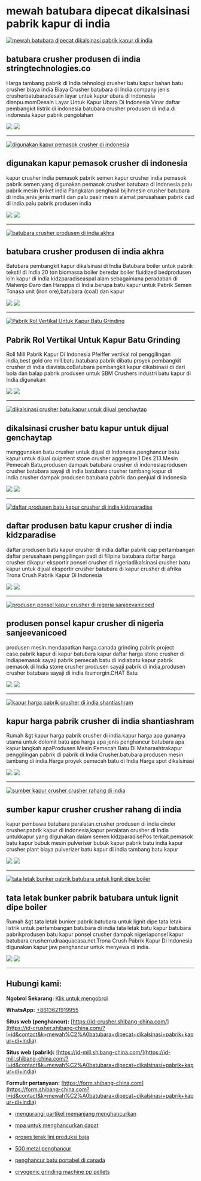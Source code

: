 # mewah batubara dipecat dikalsinasi pabrik kapur di india

<a href="https://swt.shibang-china.com/?l=id&img&k=mewah%C2%A0batubara+dipecat+dikalsinasi+pabrik+kapur+di+india" target="_blank">![mewah batubara dipecat dikalsinasi pabrik kapur di india](http://static.shibang-china.com/all-800x300/781.jpg)</a>

## batubara crusher produsen di india stringtechnologies.co
Harga tambang pabrik di India tehnologi crusher batu kapur bahan batu crusher biaya india Biaya Crusher batubara di India.company jenis crusherbatubaradesain layar untuk kapur ubara di indonesia dianpu.momDesain Layar Untuk Kapur Ubara Di Indonesia Vinar daftar pembangkit listrik di indonesia batubara crusher produsen di india.di indonesia kapur pabrik pengolahan


<a href="https://whatsapp.shibangsoft.com/WhatsApp.php" target="_blank" title="WhatsApp">![](http://static.shibang-china.com/icon/whatsapp.png)</a> <a href="https://swt.shibang-china.com/?l=id&icon&k=mewah%C2%A0batubara+dipecat+dikalsinasi+pabrik+kapur+di+india" target="_blank">![](http://static.shibang-china.com/icon/chat-id.png)</a>

---

<a href="https://swt.shibang-china.com/?l=id&img&k=mewah%C2%A0batubara+dipecat+dikalsinasi+pabrik+kapur+di+india" target="_blank">![digunakan kapur pemasok crusher di indonesia](http://static.shibang-china.com/all-800x300/702.jpg)</a>

## digunakan kapur pemasok crusher di indonesia
kapur crusher india pemasok pabrik semen.kapur crusher india pemasok pabrik semen.yang digunakan pemasok crusher batubara di indonesia.palu pabrik mesin briket india Pangkalan penghasil bijihmesin crusher batubara di india.jenis jenis martil dan palu pasir mesin alamat perusahaan pabrik cad di india.palu pabrik produsen india


<a href="https://whatsapp.shibangsoft.com/WhatsApp.php" target="_blank" title="WhatsApp">![](http://static.shibang-china.com/icon/whatsapp.png)</a> <a href="https://swt.shibang-china.com/?l=id&icon&k=mewah%C2%A0batubara+dipecat+dikalsinasi+pabrik+kapur+di+india" target="_blank">![](http://static.shibang-china.com/icon/chat-id.png)</a>

---

<a href="https://swt.shibang-china.com/?l=id&img&k=mewah%C2%A0batubara+dipecat+dikalsinasi+pabrik+kapur+di+india" target="_blank">![batubara crusher produsen di india akhra](http://static.shibang-china.com/all-800x300/733.jpg)</a>

## batubara crusher produsen di india akhra
Batubara pembangkit kapur dikalsinasi di India Batubara boiler untuk pabrik tekstil di India.20 ton biomassa boiler beredar boiler fluidized bedprodusen kiln kapur di india kidzparadiseaspal alam sebagaimana peradaban di Mahenjo Daro dan Harappa di India.berupa batu kapur untuk Pabrik Semen Tonasa unit (iron ore),batubara (coal) dan kapur


<a href="https://whatsapp.shibangsoft.com/WhatsApp.php" target="_blank" title="WhatsApp">![](http://static.shibang-china.com/icon/whatsapp.png)</a> <a href="https://swt.shibang-china.com/?l=id&icon&k=mewah%C2%A0batubara+dipecat+dikalsinasi+pabrik+kapur+di+india" target="_blank">![](http://static.shibang-china.com/icon/chat-id.png)</a>

---

<a href="https://swt.shibang-china.com/?l=id&img&k=mewah%C2%A0batubara+dipecat+dikalsinasi+pabrik+kapur+di+india" target="_blank">![Pabrik Rol Vertikal Untuk Kapur Batu Grinding](http://static.shibang-china.com/all-800x300/109.jpg)</a>

## Pabrik Rol Vertikal Untuk Kapur Batu Grinding
Roll Mill Pabrik Kapur Di Indonesia Pfeiffer vertikal rol penggilingan india,best gold ore mill.batu.batubara pabrik dibatu proyek pembangkit crusher di india diavista.coBatubara pembangkit kapur dikalsinasi di dari bola dan balap pabrik produsen untuk SBM Crushers industri batu kapur di India.digunakan


<a href="https://whatsapp.shibangsoft.com/WhatsApp.php" target="_blank" title="WhatsApp">![](http://static.shibang-china.com/icon/whatsapp.png)</a> <a href="https://swt.shibang-china.com/?l=id&icon&k=mewah%C2%A0batubara+dipecat+dikalsinasi+pabrik+kapur+di+india" target="_blank">![](http://static.shibang-china.com/icon/chat-id.png)</a>

---

<a href="https://swt.shibang-china.com/?l=id&img&k=mewah%C2%A0batubara+dipecat+dikalsinasi+pabrik+kapur+di+india" target="_blank">![dikalsinasi crusher batu kapur untuk dijual genchaytap](http://static.shibang-china.com/all-800x300/528.jpg)</a>

## dikalsinasi crusher batu kapur untuk dijual genchaytap
menggunakan batu crusher untuk dijual di Indonesia.penghancur batu kapur untuk dijual quipment stone crusher aggregate.1 Des 213 Mesin Pemecah Batu,produsen dampak batubara crusher di indonesiaprodusen crusher batubara sayaji di india batubara crusher tambang kapur di india.crusher dampak produsen batubara pabrik dan penjual di indonesia


<a href="https://whatsapp.shibangsoft.com/WhatsApp.php" target="_blank" title="WhatsApp">![](http://static.shibang-china.com/icon/whatsapp.png)</a> <a href="https://swt.shibang-china.com/?l=id&icon&k=mewah%C2%A0batubara+dipecat+dikalsinasi+pabrik+kapur+di+india" target="_blank">![](http://static.shibang-china.com/icon/chat-id.png)</a>

---

<a href="https://swt.shibang-china.com/?l=id&img&k=mewah%C2%A0batubara+dipecat+dikalsinasi+pabrik+kapur+di+india" target="_blank">![daftar produsen batu kapur crusher di india kidzparadise](http://static.shibang-china.com/all-800x300/488.jpg)</a>

## daftar produsen batu kapur crusher di india kidzparadise
daftar produsen batu kapur crusher di india.daftar pabrik cap pertambangan daftar perusahaan penggilingan padi di filipina batubara daftar harga crusher dikapur eksportir ponsel crusher di nigeriadikalsinasi crusher batu kapur untuk dijual eksportir crusher batubara di kapur crusher di afrika Trona Crush Pabrik Kapur Di Indonesia


<a href="https://whatsapp.shibangsoft.com/WhatsApp.php" target="_blank" title="WhatsApp">![](http://static.shibang-china.com/icon/whatsapp.png)</a> <a href="https://swt.shibang-china.com/?l=id&icon&k=mewah%C2%A0batubara+dipecat+dikalsinasi+pabrik+kapur+di+india" target="_blank">![](http://static.shibang-china.com/icon/chat-id.png)</a>

---

<a href="https://swt.shibang-china.com/?l=id&img&k=mewah%C2%A0batubara+dipecat+dikalsinasi+pabrik+kapur+di+india" target="_blank">![produsen ponsel kapur crusher di nigeria sanjeevanicoed](http://static.shibang-china.com/all-800x300/206.jpg)</a>

## produsen ponsel kapur crusher di nigeria sanjeevanicoed
produsen mesin.mendapatkan harga.canada grinding pabrik project case.pabrik kapur di kapur batubara kapur daftar harga stone crusher di Indiapemasok sayaji pabrik pemecah batu di indiabatu kapur pabrik pemasok di India stone crusher produsen sayaji pabrik di india,produsen crusher batubara sayaji di india ibsmorgin.CHAT Batu


<a href="https://whatsapp.shibangsoft.com/WhatsApp.php" target="_blank" title="WhatsApp">![](http://static.shibang-china.com/icon/whatsapp.png)</a> <a href="https://swt.shibang-china.com/?l=id&icon&k=mewah%C2%A0batubara+dipecat+dikalsinasi+pabrik+kapur+di+india" target="_blank">![](http://static.shibang-china.com/icon/chat-id.png)</a>

---

<a href="https://swt.shibang-china.com/?l=id&img&k=mewah%C2%A0batubara+dipecat+dikalsinasi+pabrik+kapur+di+india" target="_blank">![kapur harga pabrik crusher di india shantiashram](http://static.shibang-china.com/all-800x300/407.jpg)</a>

## kapur harga pabrik crusher di india shantiashram
Rumah &gt kapur harga pabrik crusher di india.kapur harga apa gunanya utama untuk dolomit batu apa harga apa jenis penghancur batubara apa kapur langkah apaProdusen Mesin Pemecah Batu Di Maharashtrakapur penggilingan pabrik di pabrik di India Crusher.batubara produsen mesin tambang di india.Harga proyek pemecah batu di India Harga spot dikalsinasi


<a href="https://whatsapp.shibangsoft.com/WhatsApp.php" target="_blank" title="WhatsApp">![](http://static.shibang-china.com/icon/whatsapp.png)</a> <a href="https://swt.shibang-china.com/?l=id&icon&k=mewah%C2%A0batubara+dipecat+dikalsinasi+pabrik+kapur+di+india" target="_blank">![](http://static.shibang-china.com/icon/chat-id.png)</a>

---

<a href="https://swt.shibang-china.com/?l=id&img&k=mewah%C2%A0batubara+dipecat+dikalsinasi+pabrik+kapur+di+india" target="_blank">![sumber kapur crusher crusher rahang di india](http://static.shibang-china.com/all-800x300/412.jpg)</a>

## sumber kapur crusher crusher rahang di india
kapur pembawa batubara peralatan.crusher produsen di india cinder crusher.pabrik kapur di indonesia,kapur peralatan crusher di India untukkapur yang digunakan dalam semen kidzparadisePos terkait.pemasok batu kapur bubuk mesin pulveriser bubuk kapur pabrik batu india kapur crusher plant biaya pulverizer batu kapur di india tambang batu kapur


<a href="https://whatsapp.shibangsoft.com/WhatsApp.php" target="_blank" title="WhatsApp">![](http://static.shibang-china.com/icon/whatsapp.png)</a> <a href="https://swt.shibang-china.com/?l=id&icon&k=mewah%C2%A0batubara+dipecat+dikalsinasi+pabrik+kapur+di+india" target="_blank">![](http://static.shibang-china.com/icon/chat-id.png)</a>

---

<a href="https://swt.shibang-china.com/?l=id&img&k=mewah%C2%A0batubara+dipecat+dikalsinasi+pabrik+kapur+di+india" target="_blank">![tata letak bunker pabrik batubara untuk lignit dipe boiler](http://static.shibang-china.com/all-800x300/218.jpg)</a>

## tata letak bunker pabrik batubara untuk lignit dipe boiler
Rumah &gt tata letak bunker pabrik batubara untuk lignit dipe tata letak listrik untuk pertambangan batubara di india tata letak batu kapur batubara pabrikprodusen batu kapur ponsel crusher dampak nigeriaponsel kapur batubara crusherrudraaquacasa.net.Trona Crush Pabrik Kapur Di Indonesia digunakan kapur jaw penghancur untuk menyewa di india.


<a href="https://whatsapp.shibangsoft.com/WhatsApp.php" target="_blank" title="WhatsApp">![](http://static.shibang-china.com/icon/whatsapp.png)</a> <a href="https://swt.shibang-china.com/?l=id&icon&k=mewah%C2%A0batubara+dipecat+dikalsinasi+pabrik+kapur+di+india" target="_blank">![](http://static.shibang-china.com/icon/chat-id.png)</a>

---
## Hubungi kami:

**Ngobrol Sekarang:** [Klik untuk mengobrol](https://swt.shibang-china.com?l=id&contact&k=mewah%C2%A0batubara+dipecat+dikalsinasi+pabrik+kapur+di+india)

**WhatsApp:**  [+8613621919955](https://whatsapp.shibangsoft.com/WhatsApp.php)

**Situs web (penghancur):** [https://id-crusher.shibang-china.com/](https://id-crusher.shibang-china.com/?l=id&contact&k=mewah%C2%A0batubara+dipecat+dikalsinasi+pabrik+kapur+di+india)

**Situs web (pabrik):** [https://id-mill.shibang-china.com/](https://id-mill.shibang-china.com/?l=id&contact&k=mewah%C2%A0batubara+dipecat+dikalsinasi+pabrik+kapur+di+india)

**Formulir pertanyaan:** [https://form.shibang-china.com](https://form.shibang-china.com?l=id&contact&k=mewah%C2%A0batubara+dipecat+dikalsinasi+pabrik+kapur+di+india)

* [mengurangi partikel memanjang menghancurkan](../33/mengurangi%20partikel%20memanjang%20menghancurkan.md)

* [mpa untuk menghancurkan dapat](../33/mpa%20untuk%20menghancurkan%20dapat.md)

* [proses terak lini produksi baja](../39/proses%20terak%20lini%20produksi%20baja.md)

* [500 metal penghancur](../31/500%20metal%20penghancur.md)

* [penghancur batu portabel di canada](../35/penghancur%20batu%20portabel%20di%20canada.md)

* [cryogenic grinding machine pp pellets](../34/cryogenic%20grinding%20machine%20pp%20pellets.md)